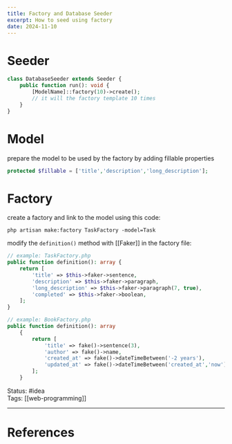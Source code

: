 ```yaml
---
title: Factory and Database Seeder
excerpt: How to seed using factory
date: 2024-11-10
---
```

# Seeder

```php
class DatabaseSeeder extends Seeder {
    public function run(): void {
        [ModelName]::factory(10)->create(); 
        // it will the factory template 10 times
    }
}
```

# Model

prepare the model to be used by the factory by adding fillable properties

```php
protected $fillable = ['title','description','long_description'];
```

# Factory

create a factory and link to the model using this code:

```
php artisan make:factory TaskFactory -model=Task
```

modify the `definition()` method with [[Faker]] in the factory file:

```php 
// example: TaskFactory.php
public function definition(): array {
	return [
		'title' => $this->faker->sentence,
		'description' => $this->faker->paragraph,
		'long_description' => $this->faker->paragraph(7, true),
		'completed' => $this->faker->boolean,
	];
}
```

```php
// example: BookFactory.php
public function definition(): array
    {
        return [
            'title' => fake()->sentence(3),
            'author' => fake()->name,
            'created_at' => fake()->dateTimeBetween('-2 years'),
            'updated_at' => fake()->dateTimeBetween('created_at','now')
        ];
    }
```


Status: #idea  
Tags: [[web-programming]]  

---
# References